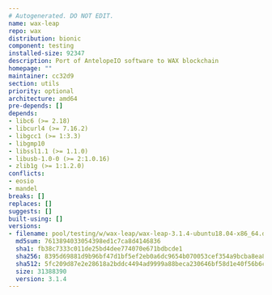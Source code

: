 ```yaml
---
# Autogenerated. DO NOT EDIT.
name: wax-leap
repo: wax
distribution: bionic
component: testing
installed-size: 92347
description: Port of AntelopeIO software to WAX blockchain
homepage: ""
maintainer: cc32d9
section: utils
priority: optional
architecture: amd64
pre-depends: []
depends:
- libc6 (>= 2.18)
- libcurl4 (>= 7.16.2)
- libgcc1 (>= 1:3.3)
- libgmp10
- libssl1.1 (>= 1.1.0)
- libusb-1.0-0 (>= 2:1.0.16)
- zlib1g (>= 1:1.2.0)
conflicts:
- eosio
- mandel
breaks: []
replaces: []
suggests: []
built-using: []
versions:
- filename: pool/testing/w/wax-leap/wax-leap-3.1.4-ubuntu18.04-x86_64.deb
  md5sum: 7613894033054398ed1c7ca8d4146836
  sha1: fb38c7333c011de25bd4dee774070e671bdbcde1
  sha256: 8395d69881d9b96bf47d1bf5ef2eb0a6dc9654b070053cef354a9bcba8ea80a0
  sha512: 5fc209d87e2e28618a2bddc4494ad9999a88beca230646bf58d1e40f56b6cb8a0cea4f1c738f9c1501edf6fec8371bb001802502218583bb104373b13e3939a2
  size: 31388390
  version: 3.1.4
---
```


